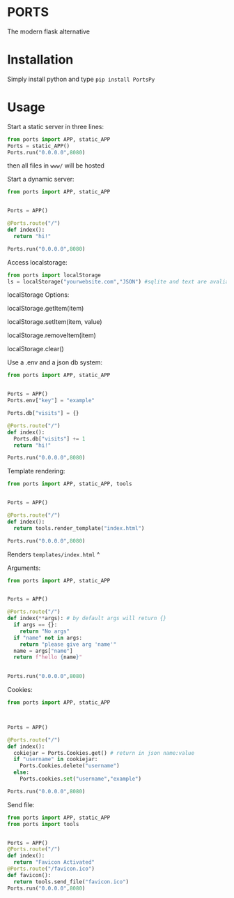 # PORTS
The modern flask alternative

# Installation
Simply install python and type `pip install PortsPy`

# Usage

Start a static server in three lines:
```python
from ports import APP, static_APP
Ports = static_APP()
Ports.run("0.0.0.0",8080)
```
then all files in `www/` will be hosted

Start a dynamic server:
```python
from ports import APP, static_APP


Ports = APP()

@Ports.route("/")
def index():
  return "hi!"

Ports.run("0.0.0.0",8080)

```
Access localstorage:
```python
from ports import localStorage
ls = localStorage("yourwebsite.com","JSON") #sqlite and text are avaliable
```
localStorage Options:


localStorage.getItem(item)

localStorage.setItem(item, value)

localStorage.removeItem(item)

localStorage.clear()

Use a .env  and a json db system:
```python
from ports import APP, static_APP


Ports = APP()
Ports.env["key"] = "example"

Ports.db["visits"] = {}

@Ports.route("/")
def index():
  Ports.db["visits"] += 1
  return "hi!"

Ports.run("0.0.0.0",8080)
```

Template rendering:
```python
from ports import APP, static_APP, tools


Ports = APP()

@Ports.route("/")
def index():
  return tools.render_template("index.html")

Ports.run("0.0.0.0",8080)
```
Renders `templates/index.html` ^

Arguments:
```python
from ports import APP, static_APP


Ports = APP()

@Ports.route("/")
def index(**args): # by default args will return {}
  if args == {}:
    return "No args"
  if "name" not in args:
    return "please give arg 'name'"
  name = args["name"]
  return f"hello {name}"
  

Ports.run("0.0.0.0",8080)
```

Cookies:
```python
from ports import APP, static_APP



Ports = APP()

@Ports.route("/")
def index():
  cokiejar = Ports.Cookies.get() # return in json name:value
  if "username" in cookiejar:
    Ports.Cookies.delete("username")
  else:
    Ports.cookies.set("username","example")

Ports.run("0.0.0.0",8080)
```

Send file:
```python
from ports import APP, static_APP
from ports import tools


Ports = APP()
@Ports.route("/")
def index():
  return "Favicon Activated"
@Ports.route("/favicon.ico")
def favicon():
  return tools.send_file("favicon.ico")
Ports.run("0.0.0.0",8080)
```